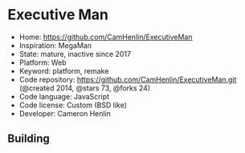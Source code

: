 # Executive Man

- Home: https://github.com/CamHenlin/ExecutiveMan
- Inspiration: MegaMan
- State: mature, inactive since 2017
- Platform: Web
- Keyword: platform, remake
- Code repository: https://github.com/CamHenlin/ExecutiveMan.git (@created 2014, @stars 73, @forks 24)
- Code language: JavaScript
- Code license: Custom (BSD like)
- Developer: Cameron Henlin

## Building
